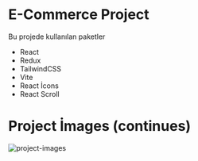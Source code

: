 # E-Commerce Project 

  Bu projede kullanılan paketler
   - React
   - Redux
   - TailwindCSS
   - Vite
   - React İcons
   - React Scroll 
   
   # Project İmages (continues) 

   <img src="project-images.png" alt="project-images">
   
